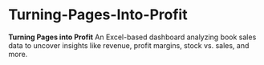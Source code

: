 # Turning-Pages-Into-Profit
**Turning Pages into Profit**    An Excel-based dashboard analyzing book sales data to uncover insights like revenue, profit margins, stock vs. sales, and more.

